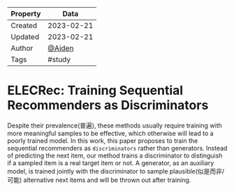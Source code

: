 | Property  | Data |
|-|-|
| Created | 2023-02-21 |
| Updated | 2023-02-21 |
| Author | [@Aiden](https://github.com/Aidenzich) |
| Tags | #study |

# ELECRec: Training Sequential Recommenders as Discriminators
Despite their prevalence(普遍), these methods usually require training with more
meaningful samples to be effective, which otherwise will lead to a poorly trained model. 
In this work, this paper proposes to train the sequential recommenders as `discriminators` rather than generators.
Instead of predicting the next item, our method trains a discriminator to distinguish if a sampled item is a real target item or not. 
A generator, as an auxiliary model, is trained jointly with the discriminator to sample plausible(似是而非/可能) alternative next items and will be thrown out after training.